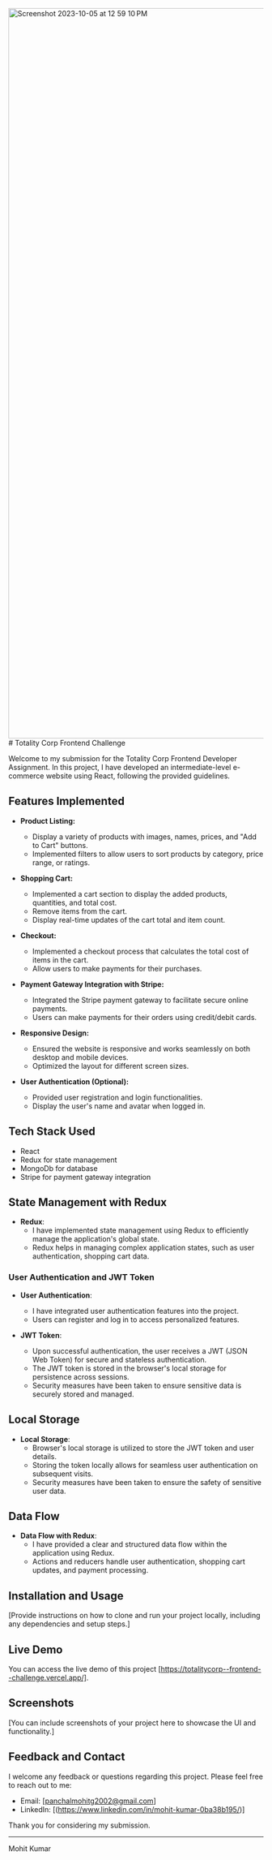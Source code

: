 <img width="1440" alt="Screenshot 2023-10-05 at 12 59 10 PM" src="https://github.com/mohitpanchal09/totalitycorp-frontend-challenge/assets/90472961/65f0b689-60a2-4159-a72a-e5a40e1be3cf"># Totality Corp Frontend Challenge

Welcome to my submission for the Totality Corp Frontend Developer Assignment. In this project, I have developed an intermediate-level e-commerce website using React, following the provided guidelines.

## Features Implemented

- **Product Listing:** 
  - Display a variety of products with images, names, prices, and "Add to Cart" buttons.
  - Implemented filters to allow users to sort products by category, price range, or ratings.

- **Shopping Cart:** 
  - Implemented a cart section to display the added products, quantities, and total cost.
  - Remove items from the cart.
  - Display real-time updates of the cart total and item count.

- **Checkout:** 
  - Implemented a checkout process that calculates the total cost of items in the cart.
  - Allow users to make payments for their purchases.

- **Payment Gateway Integration with Stripe:**
  - Integrated the Stripe payment gateway to facilitate secure online payments.
  - Users can make payments for their orders using credit/debit cards.

- **Responsive Design:** 
  - Ensured the website is responsive and works seamlessly on both desktop and mobile devices.
  - Optimized the layout for different screen sizes.

- **User Authentication (Optional):** 
  - Provided user registration and login functionalities.
  - Display the user's name and avatar when logged in.

## Tech Stack Used

- React
- Redux for state management
- MongoDb for database
- Stripe for payment gateway integration
  
## State Management with Redux

- **Redux**: 
  - I have implemented state management using Redux to efficiently manage the application's global state.
  - Redux helps in managing complex application states, such as user authentication, shopping cart data.

### User Authentication and JWT Token

- **User Authentication**: 
  - I have integrated user authentication features into the project.
  - Users can register and log in to access personalized features.
  
- **JWT Token**: 
  - Upon successful authentication, the user receives a JWT (JSON Web Token) for secure and stateless authentication.
  - The JWT token is stored in the browser's local storage for persistence across sessions.
  - Security measures have been taken to ensure sensitive data is securely stored and managed.

## Local Storage

- **Local Storage**: 
  - Browser's local storage is utilized to store the JWT token and user details.
  - Storing the token locally allows for seamless user authentication on subsequent visits.
  - Security measures have been taken to ensure the safety of sensitive user data.

## Data Flow

- **Data Flow with Redux**:
  - I have provided a clear and structured data flow within the application using Redux.
  - Actions and reducers handle user authentication, shopping cart updates, and payment processing.

## Installation and Usage

[Provide instructions on how to clone and run your project locally, including any dependencies and setup steps.]

## Live Demo

You can access the live demo of this project [https://totalitycorp--frontend--challenge.vercel.app/].

## Screenshots

[You can include screenshots of your project here to showcase the UI and functionality.]

## Feedback and Contact

I welcome any feedback or questions regarding this project. Please feel free to reach out to me:

- Email: [panchalmohitg2002@gmail.com]
- LinkedIn: [(https://www.linkedin.com/in/mohit-kumar-0ba38b195/)]

Thank you for considering my submission.

---
Mohit Kumar
